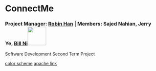 # ConnectMe
### Project Manager: [Robin Han](https://www.github.com/robinhanstuy/) | Members: Sajed Nahian, Jerry Ye, [Bill Ni](https://www.github.com/bnidevs/)<img src="https://ballzbeatz.com/wp-content/uploads/2018/01/Billionaire-Boys-Club-Logo-Decal-Sticker.jpg" height="60">
Software Development Second Term Project 

[color scheme](https://coolors.co/ffffff-2e294e-222222-e71d36-104547)
[apache link](http://206.189.197.22/)
